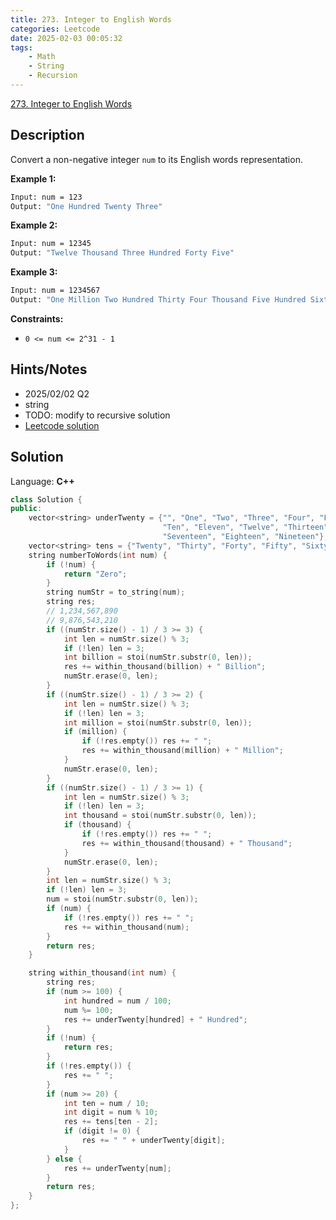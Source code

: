 ```yaml
---
title: 273. Integer to English Words
categories: Leetcode
date: 2025-02-03 00:05:32
tags:
    - Math
    - String
    - Recursion
---
```


[273. Integer to English Words](https://leetcode.com/problems/integer-to-english-words/description/)

## Description

Convert a non-negative integer `num` to its English words representation.

**Example 1:**

```bash
Input: num = 123
Output: "One Hundred Twenty Three"
```

**Example 2:**

```bash
Input: num = 12345
Output: "Twelve Thousand Three Hundred Forty Five"
```

**Example 3:**

```bash
Input: num = 1234567
Output: "One Million Two Hundred Thirty Four Thousand Five Hundred Sixty Seven"
```

**Constraints:**

- `0 <= num <= 2^31 - 1`

## Hints/Notes

- 2025/02/02 Q2
- string
- TODO: modify to recursive solution
- [Leetcode solution](https://leetcode.com/problems/integer-to-english-words/editorial/)

## Solution

Language: **C++**

```C++
class Solution {
public:
    vector<string> underTwenty = {"", "One", "Two", "Three", "Four", "Five", "Six", "Seven", "Eight", "Nine",
                                  "Ten", "Eleven", "Twelve", "Thirteen", "Fourteen", "Fifteen", "Sixteen",
                                  "Seventeen", "Eighteen", "Nineteen"};
    vector<string> tens = {"Twenty", "Thirty", "Forty", "Fifty", "Sixty", "Seventy", "Eighty", "Ninety"};
    string numberToWords(int num) {
        if (!num) {
            return "Zero";
        }
        string numStr = to_string(num);
        string res;
        // 1,234,567,890
        // 9,876,543,210
        if ((numStr.size() - 1) / 3 >= 3) {
            int len = numStr.size() % 3;
            if (!len) len = 3;
            int billion = stoi(numStr.substr(0, len));
            res += within_thousand(billion) + " Billion";
            numStr.erase(0, len);
        }
        if ((numStr.size() - 1) / 3 >= 2) {
            int len = numStr.size() % 3;
            if (!len) len = 3;
            int million = stoi(numStr.substr(0, len));
            if (million) {
                if (!res.empty()) res += " ";
                res += within_thousand(million) + " Million";
            }
            numStr.erase(0, len);
        }
        if ((numStr.size() - 1) / 3 >= 1) {
            int len = numStr.size() % 3;
            if (!len) len = 3;
            int thousand = stoi(numStr.substr(0, len));
            if (thousand) {
                if (!res.empty()) res += " ";
                res += within_thousand(thousand) + " Thousand";
            }
            numStr.erase(0, len);
        }
        int len = numStr.size() % 3;
        if (!len) len = 3;
        num = stoi(numStr.substr(0, len));
        if (num) {
            if (!res.empty()) res += " ";
            res += within_thousand(num);
        }
        return res;
    }

    string within_thousand(int num) {
        string res;
        if (num >= 100) {
            int hundred = num / 100;
            num %= 100;
            res += underTwenty[hundred] + " Hundred";
        }
        if (!num) {
            return res;
        }
        if (!res.empty()) {
            res += " ";
        }
        if (num >= 20) {
            int ten = num / 10;
            int digit = num % 10;
            res += tens[ten - 2];
            if (digit != 0) {
                res += " " + underTwenty[digit];
            }
        } else {
            res += underTwenty[num];
        }
        return res;
    }
};
```
